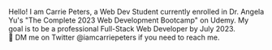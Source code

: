 Hello! I am Carrie Peters, a Web Dev Student currently enrolled in Dr. Angela Yu's "The Complete 2023 Web Development Bootcamp" on Udemy. My goal is to be a professional Full-Stack Web Developer by July 2023.
<br>
📧 DM me on Twitter @iamcarriepeters if you need to reach me.
